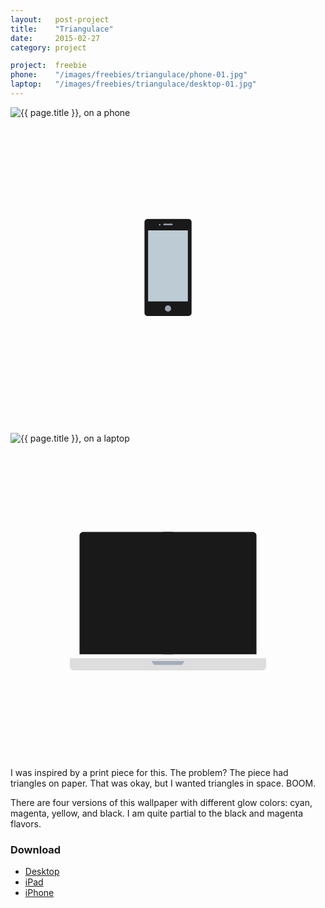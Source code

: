 ```yaml
---
layout:   post-project
title:    "Triangulace"
date:     2015-02-27
category: project

project:  freebie
phone:    "/images/freebies/triangulace/phone-01.jpg"
laptop:   "/images/freebies/triangulace/desktop-01.jpg"
---
```


<div class="phone-wrap">
  <img src="{{ page.phone }}" class="image" alt="{{ page.title }}, on a phone"/>

  <svg viewbox="0 0 600 600" class="phone">
    <path fill="#191919" d="M255.2, 371.4V198.6c0-3.2, 2.7-5.9, 5.9-5.9h77.9c3.2, 0, 5.9, 2.7, 5.9, 5.9v172.9 c0, 3.2-2.7, 5.9-5.9, 5.9h-77.9C257.8, 377.3, 255.2, 374.7, 255.2, 371.4z"/>
    <circle fill="#9aa3b2" cx="300" cy="363.1" r="6"/>
    <circle fill="#a4acbb" cx="284.3" cy="203.6" r="1.5"/>
    <rect x="262.1" y="214.3" fill="#bdccd4" width="75.7" height="135.3"/>
    <line fill="none" stroke="#9aa3b2" stroke-width="3" stroke-linecap="round" stroke-linejoin="round" stroke-miterlimit="10" x1="292.5" y1="203" x2="307.5" y2="203"/>
  </svg>
</div>

<div class="laptop-wrap">
  <img src="{{ page.laptop }}" class="image" alt="{{ page.title }}, on a laptop"/>

  <svg viewbox="0 0 600 600" class="laptop">
    <path fill="#191919" d="M310, 401.5H131.5v-226c0-3.9, 3.2-7, 7-7H310"/>
    <path fill="#191919" d="M290, 168.5h171.5c3.8, 0, 7, 3.1, 7, 7v226H290"/>
    <path fill="#ddd" d="M487, 409v15.5c0, 3.8-3.2, 7.5-7, 7.5H120c-3.8, 0-7-3.7-7-7.5V409H487z"/>
    <polygon fill="#a4acbb" points="326.7, 421.8 273.3, 421.8 268.3, 414.2 331.7, 414.2"/>
  </svg>
</div>

I was inspired by a print piece for this. The problem? The piece had triangles on paper. That was okay, but I wanted triangles in space. BOOM.

There are four versions of this wallpaper with different glow colors: cyan, magenta, yellow, and black. I am quite partial to the black and magenta flavors.

### Download

* [Desktop](https://s3-us-west-2.amazonaws.com/ideasnevercease/dsgn/downloads/desktop/dsgn-triangulace.zip)
* [iPad](https://s3-us-west-2.amazonaws.com/ideasnevercease/dsgn/downloads/ipad/dsgn-triangulace.zip)
* [iPhone](https://s3-us-west-2.amazonaws.com/ideasnevercease/dsgn/downloads/iphone/dsgn-triangulace.zip)